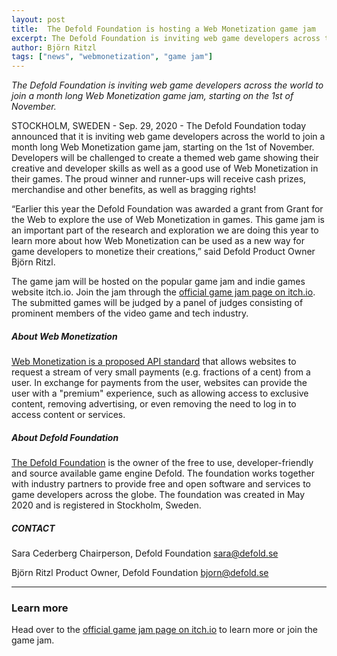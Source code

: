 ```yaml
---
layout: post
title:  The Defold Foundation is hosting a Web Monetization game jam
excerpt: The Defold Foundation is inviting web game developers across the world to join a month long Web Monetization game jam, starting on the 1st of November.
author: Björn Ritzl
tags: ["news", "webmonetization", "game jam"]
---
```


_The Defold Foundation is inviting web game developers across the world to join a month long Web Monetization game jam, starting on the 1st of November._

STOCKHOLM, SWEDEN - Sep. 29, 2020 - The Defold Foundation today announced that it is inviting web game developers across the world to join a month long Web Monetization game jam, starting on the 1st of November. Developers will be challenged to create a themed web game showing their creative and developer skills as well as a good use of Web Monetization in their games. The proud winner and runner-ups will receive cash prizes, merchandise and other benefits, as well as bragging rights!

“Earlier this year the Defold Foundation was awarded a grant from Grant for the Web to explore the use of Web Monetization in games. This game jam is an important part of the research and exploration we are doing this year to learn more about how Web Monetization can be used as a new way for game developers to monetize their creations,” said Defold Product Owner Björn Ritzl.

The game jam will be hosted on the popular game jam and indie games website itch.io. Join the jam through the [official game jam page on itch.io](https://itch.io/jam/the-web-monetization-challenge-2020). The submitted games will be judged by a panel of judges consisting of prominent members of the video game and tech industry.

##### About Web Monetization
[Web Monetization is a proposed API standard](https://webmonetization.org/) that allows websites to request a stream of very small payments (e.g. fractions of a cent) from a user. In exchange for payments from the user, websites can provide the user with a "premium" experience, such as allowing access to exclusive content, removing advertising, or even removing the need to log in to access content or services.

##### About Defold Foundation
[The Defold Foundation](https://defold.com/foundation/) is the owner of the free to use, developer-friendly and source available game engine Defold. The foundation works together with industry partners to provide free and open software and services to game developers across the globe. The foundation was created in May 2020 and is registered in Stockholm, Sweden.

##### CONTACT
Sara Cederberg
Chairperson, Defold Foundation
[sara@defold.se](mailto:sara@defold.se)

Björn Ritzl
Product Owner, Defold Foundation
[bjorn@defold.se](mailto:bjorn@defold.se)

---

### Learn more
Head over to the [official game jam page on itch.io](https://itch.io/jam/the-web-monetization-challenge-2020) to learn more or join the game jam.
